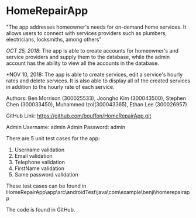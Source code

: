 # HomeRepairApp

"The app addresses homeowner's needs for on-demand home services. 
It allows users to connect with services providers such as plumbers, electricians, locksmiths, among others"

*OCT 25, 2018*: The app is able to create accounts for homeowner's and service providers and supply them to the database, while the admin account
has the ability to view all the accounts in the database. 

*NOV 10, 2018: The app is able to create services, edit a service's hourly rates and delete services. It is also able to display all of the created services in addition to the hourly rate of each service.

Authors: Ben Morrison (300025533), Joongho Kim (300043500), Stephen Chen (300033450), Muhammed Izol(300043365), Ethan Lee (300026957)

GitHub Link: https://github.com/bouffon/HomeRepairApp.git

Admin Username: admin
Admin Password: admin

There are 5 unit test cases for the app:

1. Username validation
2. Email validation
3. Telephone validation
4. FirstName validation
5. Same password validation

These test cases can be found in HomeRepairApp\app\src\androidTest\java\com\example\benji\homerepairapp

The code is found in GitHub.